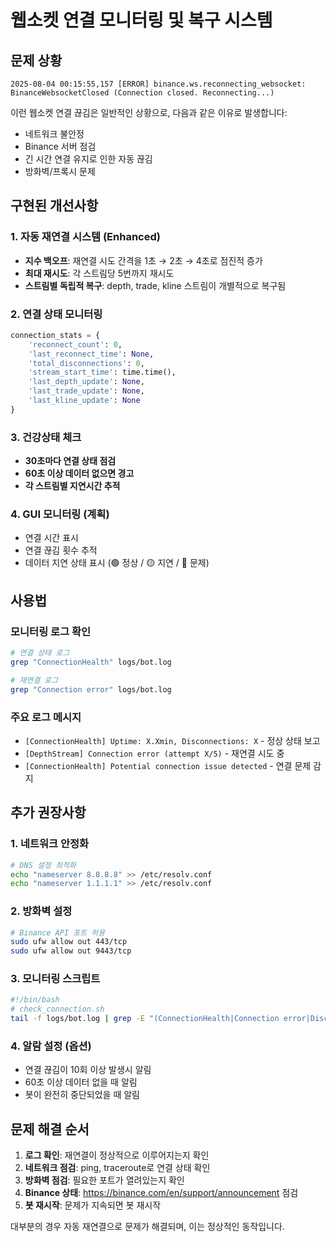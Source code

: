 # 웹소켓 연결 모니터링 및 복구 시스템

## 문제 상황
```
2025-08-04 00:15:55,157 [ERROR] binance.ws.reconnecting_websocket: BinanceWebsocketClosed (Connection closed. Reconnecting...)
```

이런 웹소켓 연결 끊김은 일반적인 상황으로, 다음과 같은 이유로 발생합니다:
- 네트워크 불안정
- Binance 서버 점검
- 긴 시간 연결 유지로 인한 자동 끊김
- 방화벽/프록시 문제

## 구현된 개선사항

### 1. 자동 재연결 시스템 (Enhanced)
- **지수 백오프**: 재연결 시도 간격을 1초 → 2초 → 4초로 점진적 증가
- **최대 재시도**: 각 스트림당 5번까지 재시도
- **스트림별 독립적 복구**: depth, trade, kline 스트림이 개별적으로 복구됨

### 2. 연결 상태 모니터링
```python
connection_stats = {
    'reconnect_count': 0,
    'last_reconnect_time': None,
    'total_disconnections': 0,
    'stream_start_time': time.time(),
    'last_depth_update': None,
    'last_trade_update': None,
    'last_kline_update': None
}
```

### 3. 건강상태 체크
- **30초마다 연결 상태 점검**
- **60초 이상 데이터 없으면 경고**
- **각 스트림별 지연시간 추적**

### 4. GUI 모니터링 (계획)
- 연결 시간 표시
- 연결 끊김 횟수 추적
- 데이터 지연 상태 표시 (🟢 정상 / 🟡 지연 / 🔴 문제)

## 사용법

### 모니터링 로그 확인
```bash
# 연결 상태 로그
grep "ConnectionHealth" logs/bot.log

# 재연결 로그
grep "Connection error" logs/bot.log
```

### 주요 로그 메시지
- `[ConnectionHealth] Uptime: X.Xmin, Disconnections: X` - 정상 상태 보고
- `[DepthStream] Connection error (attempt X/5)` - 재연결 시도 중
- `[ConnectionHealth] Potential connection issue detected` - 연결 문제 감지

## 추가 권장사항

### 1. 네트워크 안정화
```bash
# DNS 설정 최적화
echo "nameserver 8.8.8.8" >> /etc/resolv.conf
echo "nameserver 1.1.1.1" >> /etc/resolv.conf
```

### 2. 방화벽 설정
```bash
# Binance API 포트 허용
sudo ufw allow out 443/tcp
sudo ufw allow out 9443/tcp
```

### 3. 모니터링 스크립트
```bash
#!/bin/bash
# check_connection.sh
tail -f logs/bot.log | grep -E "(ConnectionHealth|Connection error|Disconnections)"
```

### 4. 알람 설정 (옵션)
- 연결 끊김이 10회 이상 발생시 알림
- 60초 이상 데이터 없을 때 알림
- 봇이 완전히 중단되었을 때 알림

## 문제 해결 순서

1. **로그 확인**: 재연결이 정상적으로 이루어지는지 확인
2. **네트워크 점검**: ping, traceroute로 연결 상태 확인
3. **방화벽 점검**: 필요한 포트가 열려있는지 확인
4. **Binance 상태**: https://binance.com/en/support/announcement 점검
5. **봇 재시작**: 문제가 지속되면 봇 재시작

대부분의 경우 자동 재연결으로 문제가 해결되며, 이는 정상적인 동작입니다.